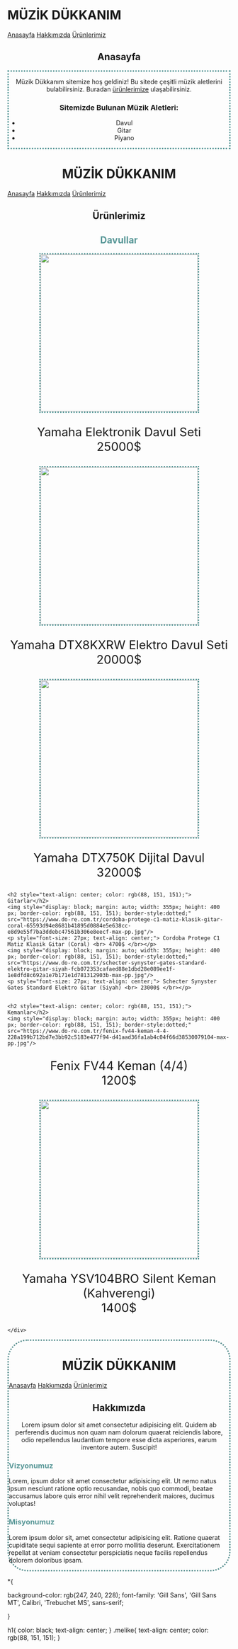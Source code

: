 <!DOCTYPE html>
<html lang="tr">
<head>
    <meta charset="UTF-8">
    <meta http-equiv="X-UA-Compatible" content="IE=edge">
    <meta name="viewport" content="width=device-width, initial-scale=1.0">
    <title>kodluyoruz html</title>
    <link href="ödevv.css" rel="stylesheet" type="text/css">
</head>
<body>
    <h1 class="a1">MÜZİK DÜKKANIM</h1>
    <div class="melike"> 
    <a  href="ödevke.html">Anasayfa</a>
    <a  href="hakkımızda.html">Hakkımızda</a>
    <a  href="ürünlerimiz.html" >Ürünlerimiz</a> 
    <h2 style="text-align: center;">Anasayfa</h2>
    </div>
    <div style="border-style: dotted; border-color:  rgb(88, 151, 151);">
        <p style="text-align: center;"> Müzik Dükkanım sitemize hoş geldiniz! Bu sitede çeşitli müzik aletlerini bulabilirsiniz. Buradan <a href="ürünlerimiz.html" >ürünlerimize</a>
         ulaşabilirsiniz.  </p>
         <h3 style="text-align: center;">Sitemizde Bulunan Müzik Aletleri:</h3>
         <ul style="text-align: center; ">
            <li>Davul</li>
            <li>Gitar</li>
            <li>Piyano</li>
         </ul>
    </div>


</body>
</html>

<!DOCTYPE html>
<html lang="tr">
<head>
    <meta charset="UTF-8">
    <meta http-equiv="X-UA-Compatible" content="IE=edge">
    <meta name="viewport" content="width=device-width, initial-scale=1.0">
    <title>Ürünlerimiz</title>
    <link href="ödevv.css" rel="stylesheet" type="text/css">
</head>
<body><h1 style="text-align: center;" class="a1">MÜZİK DÜKKANIM</h1>
    <div class="melike"> 
    <a  class="a2" href="ödevke.html">Anasayfa</a>
    <a  class="a3" href="hakkımızda.html">Hakkımızda</a>
    <a  class="a4" href="ürünlerimiz.html" >Ürünlerimiz</a> 
    </div>
    <h2 style="text-align: center;">Ürünlerimiz</h2>
    <div class="berke">
        <h2 style="text-align: center; color: rgb(88, 151, 151);"> Davullar</h2>
        <img style="display: block; margin: auto; width: 355px; height: 400 px; border-color: rgb(88, 151, 151); border-style:dotted;" src="https://www.do-re.com.tr/yamaha-dtx760k-9-parca-elektronik-davul-seti-b434f51740a18bf441178a2713b0bb08-a5934f667d4bfc49b61700f711026e27-max-pp.jpg"/>
    <p style="font-size: 27px; text-align: center;"> Yamaha Elektronik Davul Seti <br> 25000$ </br></p>
    <img style="display: block; margin: auto; width: 355px; height: 400 px; border-color: rgb(88, 151, 151); border-style:dotted;" src="https://www.do-re.com.tr/yamaha-dtx8kxrw-elektro-davul-seti-0b80cc71048b17892de48a8620f229ce-ad98b4c72ed4a2aab2392f0e49b9ad3b-max-pp.jpg"/>
    <p style="font-size: 27px; text-align: center;"> Yamaha DTX8KXRW Elektro Davul Seti <br> 20000$ </br></p>
    <img style="display: block; margin: auto; width: 355px; height: 400 px; border-color: rgb(88, 151, 151); border-style:dotted;" src="https://www.do-re.com.tr/yamaha-dtx750k-dijital-davul-428130adacdc8554f318b9445be564cf-8f6795f062eb4d0e998d76baab6f0615-max-pp.jpg"/>
    <p style="font-size: 27px; text-align: center;">  Yamaha DTX750K Dijital Davul <br> 32000$ </br></p>


    <h2 style="text-align: center; color: rgb(88, 151, 151);"> Gitarlar</h2>
    <img style="display: block; margin: auto; width: 355px; height: 400 px; border-color: rgb(88, 151, 151); border-style:dotted;" src="https://www.do-re.com.tr/cordoba-protege-c1-matiz-klasik-gitar-coral-65593d94e8681b41895d0884e5e638cc-e8d9e55f7ba3ddebc47561b306e8eecf-max-pp.jpg"/>
    <p style="font-size: 27px; text-align: center;"> Cordoba Protege C1 Matiz Klasik Gitar (Coral) <br> 4700$ </br></p>
    <img style="display: block; margin: auto; width: 355px; height: 400 px; border-color: rgb(88, 151, 151); border-style:dotted;" src="https://www.do-re.com.tr/schecter-synyster-gates-standard-elektro-gitar-siyah-fcb072353cafaed88e1dbd28e089ee1f-1e8dfd8c692a1e7b171e1d781312903b-max-pp.jpg"/>
    <p style="font-size: 27px; text-align: center;"> Schecter Synyster Gates Standard Elektro Gitar (Siyah) <br> 23000$ </br></p>


    <h2 style="text-align: center; color: rgb(88, 151, 151);"> Kemanlar</h2>
    <img style="display: block; margin: auto; width: 355px; height: 400 px; border-color: rgb(88, 151, 151); border-style:dotted;" src="https://www.do-re.com.tr/fenix-fv44-keman-4-4-228a199b712bd7e3bb92c5183e477f94-d41aad36fa1ab4c04f66d38530079104-max-pp.jpg"/>
<p style="font-size: 27px; text-align: center;">  Fenix FV44 Keman (4/4) <br> 1200$ </br></p>
<img style="display: block; margin: auto; width: 355px; height: 400 px; border-color: rgb(88, 151, 151); border-style:dotted;" src="https://www.do-re.com.tr/yamaha-ysv104bro-silent-keman-kahverengi-ee23006543fc5c1e1a43d9f3a0a20810-60d0d3817ac1793063e0e734fb203c50-max-pp.jpg"/>
<p style="font-size: 27px; text-align: center;"> Yamaha YSV104BRO Silent Keman (Kahverengi) <br> 1400$ </br></p>

    </div>
    
    
</body>
</html>

<!DOCTYPE html>
<html lang="tr">
<head>
    <meta charset="UTF-8">
    <meta http-equiv="X-UA-Compatible" content="IE=edge">
    <meta name="viewport" content="width=device-width, initial-scale=1.0">
    <title>Hakkımızda</title>
    <link href="ödevv.css" rel="stylesheet" type="text/css">
</head>
<body><div style="border-color: rgb(88, 143, 143); border-style: dotted; border-radius: 45px;">
    <h1 style="text-align: center;" class="a1">MÜZİK DÜKKANIM</h1>
    <div class="melike"> 
    <a  class="a2" href="ödevke.html">Anasayfa</a>
    <a  class="a3" href="hakkımızda.html">Hakkımızda</a>
    <a  class="a4" href="ürünlerimiz.html" >Ürünlerimiz</a> 
    </div>
    <div>
    <h2 style="text-align: center;">Hakkımızda</h2></div>
    <div>
        <p style="text-align: center;"> Lorem ipsum dolor sit amet consectetur adipisicing elit.
            Quidem ab perferendis ducimus non quam nam dolorum quaerat
            reiciendis labore, odio repellendus laudantium tempore esse
            dicta asperiores, earum inventore autem. Suscipit!</p>
            <h3 style="color:  rgb(88, 151, 151); ">Vizyonumuz</h3>
            <p> Lorem, ipsum dolor sit amet consectetur adipisicing elit.
                Ut nemo natus ipsum nesciunt ratione optio recusandae,
                nobis quo commodi, beatae accusamus labore quis error
                nihil velit reprehenderit maiores, ducimus voluptas!</p>
                <h3 style="color: rgb(88, 151, 151);">Misyonumuz</h3>
                <p>Lorem ipsum dolor sit, amet consectetur adipisicing elit.
                    Ratione quaerat cupiditate sequi sapiente at error porro
                    mollitia deserunt. Exercitationem repellat at veniam
                    consectetur perspiciatis neque facilis repellendus
                    dolorem doloribus ipsam.</p>
    </div>
</div>
    
</body>
</html>

*{
    

background-color: rgb(247, 240, 228);
font-family: 'Gill Sans', 'Gill Sans MT', Calibri, 'Trebuchet MS', sans-serif;

}

h1{
    color: black;
    text-align: center;
}
.melike{
    text-align: center;
    color:  rgb(88, 151, 151);
}
